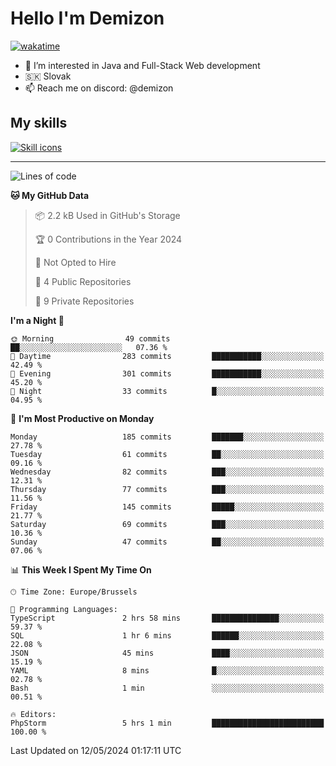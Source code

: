# Hello I'm Demizon
[![wakatime](https://wakatime.com/badge/user/6ad1949f-d6d7-44f9-9eee-c35e54cc499b.svg)](https://wakatime.com/@6ad1949f-d6d7-44f9-9eee-c35e54cc499b)
- 👀 I’m interested in Java and Full-Stack Web development
- 🇸🇰 Slovak
- 📫 Reach me on discord: @demizon

## My skills
[![Skill icons](https://skillicons.dev/icons?i=java,js,ts,html,css,react,nextjs,tailwind,supabase,py,git,docker,linux,mysql,postgres,mongo&theme=dark)](https://github.com/Demizon3433)

---

<!--START_SECTION:waka-->
![Lines of code](https://img.shields.io/badge/From%20Hello%20World%20I%27ve%20Written-189.6%20thousand%20lines%20of%20code-blue)

**🐱 My GitHub Data** 

> 📦 2.2 kB Used in GitHub's Storage 
 > 
> 🏆 0 Contributions in the Year 2024
 > 
> 🚫 Not Opted to Hire
 > 
> 📜 4 Public Repositories 
 > 
> 🔑 9 Private Repositories 
 > 
**I'm a Night 🦉** 

```text
🌞 Morning                49 commits          ██░░░░░░░░░░░░░░░░░░░░░░░   07.36 % 
🌆 Daytime                283 commits         ███████████░░░░░░░░░░░░░░   42.49 % 
🌃 Evening                301 commits         ███████████░░░░░░░░░░░░░░   45.20 % 
🌙 Night                  33 commits          █░░░░░░░░░░░░░░░░░░░░░░░░   04.95 % 
```
📅 **I'm Most Productive on Monday** 

```text
Monday                   185 commits         ███████░░░░░░░░░░░░░░░░░░   27.78 % 
Tuesday                  61 commits          ██░░░░░░░░░░░░░░░░░░░░░░░   09.16 % 
Wednesday                82 commits          ███░░░░░░░░░░░░░░░░░░░░░░   12.31 % 
Thursday                 77 commits          ███░░░░░░░░░░░░░░░░░░░░░░   11.56 % 
Friday                   145 commits         █████░░░░░░░░░░░░░░░░░░░░   21.77 % 
Saturday                 69 commits          ███░░░░░░░░░░░░░░░░░░░░░░   10.36 % 
Sunday                   47 commits          ██░░░░░░░░░░░░░░░░░░░░░░░   07.06 % 
```


📊 **This Week I Spent My Time On** 

```text
🕑︎ Time Zone: Europe/Brussels

💬 Programming Languages: 
TypeScript               2 hrs 58 mins       ███████████████░░░░░░░░░░   59.37 % 
SQL                      1 hr 6 mins         ██████░░░░░░░░░░░░░░░░░░░   22.08 % 
JSON                     45 mins             ████░░░░░░░░░░░░░░░░░░░░░   15.19 % 
YAML                     8 mins              █░░░░░░░░░░░░░░░░░░░░░░░░   02.78 % 
Bash                     1 min               ░░░░░░░░░░░░░░░░░░░░░░░░░   00.51 % 

🔥 Editors: 
PhpStorm                 5 hrs 1 min         █████████████████████████   100.00 % 
```


 Last Updated on 12/05/2024 01:17:11 UTC
<!--END_SECTION:waka-->
